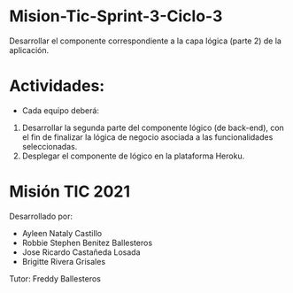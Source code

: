 # Mision-Tic-Sprint-3-Ciclo-3
Desarrollar el componente correspondiente a la capa lógica (parte 2) de la aplicación.

# **Actividades:**
  - Cada equipo deberá:
 
  1. Desarrollar la segunda parte del componente lógico (de back-end), con el fin de finalizar la lógica de negocio asociada a las funcionalidades seleccionadas.
  2. Desplegar el componente de lógico en la plataforma Heroku.

# **Misión TIC 2021**
Desarrollado por:
  - Ayleen Nataly Castillo
  - Robbie Stephen Benitez Ballesteros
  - Jose Ricardo Castañeda Losada
  - Brigitte Rivera Grisales

  
  Tutor:
  Freddy Ballesteros

